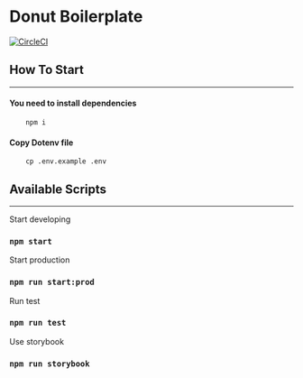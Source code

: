 # Donut Boilerplate

[![CircleCI](https://circleci.com/gh/kirill-krasuk/new_boilerplate.svg?style=svg)](https://circleci.com/gh/kirill-krasuk/new_boilerplate.svg)

## How To Start
___

#### You need to install dependencies

```
    npm i
```

#### Copy Dotenv file

```
    cp .env.example .env
```


## Available Scripts
---

Start developing
### `npm start`

Start production
### `npm run start:prod`

Run test
### `npm run test`

Use storybook
### `npm run storybook`